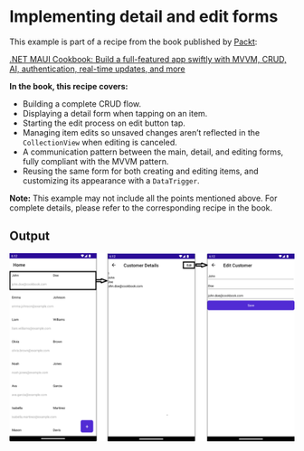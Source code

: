 # Implementing detail and edit forms
This example is part of a recipe from the book published by [Packt](https://www.packtpub.com/en-us?utm_source=github):

[.NET MAUI Cookbook: Build a full-featured app swiftly with MVVM, CRUD, AI, authentication, real-time updates, and more](https://www.packtpub.com/en-IT/product/net-maui-cookbook-9781835464625)

**In the book, this recipe covers:**
* Building a complete CRUD flow.
* Displaying a detail form when tapping on an item.
* Starting the edit process on edit button tap.
* Managing item edits so unsaved changes aren’t reflected in the `CollectionView` when editing is canceled.
* A communication pattern between the main, detail, and editing forms, fully compliant with the MVVM pattern.
* Reusing the same form for both creating and editing items, and customizing its appearance with a `DataTrigger`.

**Note:** This example may not include all the points mentioned above. For complete details, please refer to the corresponding recipe in the book.
## Output
![CRUD Flow](/Images/Collection%20detail%20and%20edit%20views.png)
